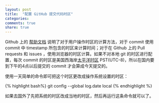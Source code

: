 ```yaml
---
layout: post
title:  "配置 GitHub 提交代码时区"
categories:
comments: true
share: true
---
```


Github 上的 [帮助文档][Github help] 说明了对于用户操作时区的计算方法，对于 commit 使用 commit 中 timestamp 所包含的时区来计算时间；对于在 Github 上的 Pull requests 和 issues ，使用浏览器的时区计算。如果不对本地 git 的时区进行配置，每次 commit 的时区是美国西海岸[太平洋时区][PST] PST(UTC-8)，所以在国内要到下午的4点以后提交的 commit 才会算成今天提交的。

使用一天简单的命令即可把这个时区更改成操作系统设置的时区：

{% highlight bash%}
git config --global log.date local
{% endhighlight %}

如果去国外了先把系统的时区改成当地的时区，然后再运行这条命令就可以了。

[Github help]: https://help.github.com/articles/viewing-contributions-on-your-profile-page/#how-contribution-event-times-are-calculated
[PST]: http://zh.wikipedia.org/wiki/%E5%A4%AA%E5%B9%B3%E6%B4%8B%E6%97%B6%E5%8C%BA
